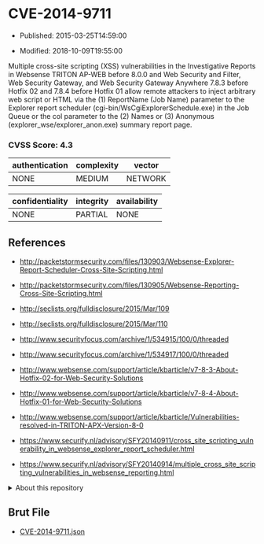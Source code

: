 # CVE-2014-9711

- Published: 2015-03-25T14:59:00

- Modified: 2018-10-09T19:55:00

Multiple cross-site scripting (XSS) vulnerabilities in the Investigative Reports in Websense TRITON AP-WEB before 8.0.0 and Web Security and Filter, Web Security Gateway, and Web Security Gateway Anywhere 7.8.3 before Hotfix 02 and 7.8.4 before Hotfix 01 allow remote attackers to inject arbitrary web script or HTML via the (1) ReportName (Job Name) parameter to the Explorer report scheduler (cgi-bin/WsCgiExplorerSchedule.exe) in the Job Queue or the col parameter to the (2) Names or (3) Anonymous (explorer_wse/explorer_anon.exe) summary report page.

### CVSS Score: **4.3**

| authentication | complexity | vector |
| --- | --- | --- |
| NONE | MEDIUM | NETWORK |

| confidentiality | integrity | availability |
| --- | --- | --- |
| NONE | PARTIAL | NONE |

## References

* http://packetstormsecurity.com/files/130903/Websense-Explorer-Report-Scheduler-Cross-Site-Scripting.html

* http://packetstormsecurity.com/files/130905/Websense-Reporting-Cross-Site-Scripting.html

* http://seclists.org/fulldisclosure/2015/Mar/109

* http://seclists.org/fulldisclosure/2015/Mar/110

* http://www.securityfocus.com/archive/1/534915/100/0/threaded

* http://www.securityfocus.com/archive/1/534917/100/0/threaded

* http://www.websense.com/support/article/kbarticle/v7-8-3-About-Hotfix-02-for-Web-Security-Solutions

* http://www.websense.com/support/article/kbarticle/v7-8-4-About-Hotfix-01-for-Web-Security-Solutions

* http://www.websense.com/support/article/kbarticle/Vulnerabilities-resolved-in-TRITON-APX-Version-8-0

* https://www.securify.nl/advisory/SFY20140911/cross_site_scripting_vulnerability_in_websense_explorer_report_scheduler.html

* https://www.securify.nl/advisory/SFY20140914/multiple_cross_site_scripting_vulnerabilities_in_websense_reporting.html

<details>
<summary>About this repository</summary> 

  This repository is part of the project [Live Hack CVE](https://github.com/Live-Hack-CVE). Main website can be found [www.live-hack.org](https://www.live-hack.org) 
  
  Made by [Sn0wAlice](https://github.com/Sn0wAlice) for the people that care about security and need to have a feed of the latest CVEs. Hope you enjoy it, don't forget to star the repo and follow me on [Twitter](https://twitter.com/Sn0wAlice) and [Github](https://github.com/Sn0wAlice). And that is my [personnal website](https://www.alice-snow.me/)

  - [Home Page](https://github.com/Live-Hack-CVE)
  - [Framework](https://github.com/Live-Hack-CVE/cve-framework)
  - [CVE database](https://github.com/Live-Hack-CVE/full_database)
  - [Changelog](https://github.com/Live-Hack-CVE/Changelog)
</details>

## Brut File

* [CVE-2014-9711.json](https://raw.githubusercontent.com/Live-Hack-CVE/full_database/main/cves/2014/CVE-2014-9711.json)

